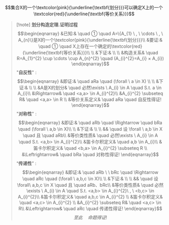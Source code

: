 $$集合X的一个\textcolor{pink}{\underline{\textbf{划分}}}可以确定X上的一个\textcolor{red}{\underline{\textbf{等价关系}}}$$
> [!note] **划分构造定理.证明过程**
> $$\begin{eqnarray}
>  &已知:& \quad 
>  ① \quad A=\{A_{1} \ , \ \cdots \ , \ A_{n}\}是X的一个\textcolor{pink}{\underline{\textbf{划分}}}\\
>  &要证:& \quad
>  ① \quad X上存在一个确定的\textcolor{red}{\underline{\textbf{等价关系}}}\\ \\
>  &下证:& \\ \\
>  &构造关系& \quad R=A_{1}^{2} \cup \cdots \cup A_{n}^{2} \quad (A_{i}^{2}=A_{i} × A_{i})
\end{eqnarray}$$
> "**自反性**" :
> $$\begin{eqnarray}
 &即证:& \quad aRa \quad (\forall \ a \in X) \\ \\
 &下证:& \\ \\
 &A是X的划分& \quad 必然\exists \ A_{i} \in A \quad S.t. a \in A_{i}\\
 &\Rightarrow& \quad <a,a> \in A_{i}^{2}\\
 &A_{i}^{2} \subseteq R& \quad <a,a> \in R \\
 &等价关系定义& \quad aRa \quad 自反性得证!
\end{eqnarray}$$
"**对称性**" :
> $$\begin{eqnarray}
 &即证:& \quad aRb \quad \Rightarrow \quad bRa \quad (\forall
  \ a,b \in X)\\ \\
  &下证:& \\ \\
&& \quad 设 \forall \ a,b \in X \quad 且 \quad aRb\\
&等价类性质& \quad 必然\exists \ A_{i} \in A \quad S.t. <a,b> \in A_{i}^{2}\\
&笛卡尔积定义& \quad a,b \in A_{i}\\
&笛卡尔积定义& \quad <b,a> \in A_{i}^{2} \subseteq R \\
&\Leftrightarrow& \quad bRa \quad 对称性得证!
\end{eqnarray}$$
“**传递性**” :
> $$\begin{eqnarray}
> &即证:& \quad aRb \ \  bRc \quad \Rightarrow \quad aRc \quad (\forall \ a,b,c \in X)\\ \\
> &下证:& \\ \\
> && \quad 设 \forall\ a,b,c \in X \quad 且 \quad aRb、bRc\\
> &等价类性质& \quad 必然\exists \ A_{i} \in A \quad S.t. <a,b> \in A_{i}^{2}\ , \ <b,c> \in A_{i}^{2}\\
> &笛卡尔积定义& \quad a,b,c \in A_{i}^{2} \\
> &笛卡尔积定义& \quad <a,c> \in A_{i}^{2} \\
> &A_{i}^{2} \subseteq R& \quad <a,c> \in R\\
> &\Leftrightarrow& \quad aRc \quad 传递性得证!
\end{eqnarray}$$
$$至此 \quad 命题得证!$$